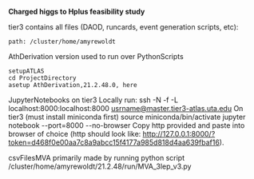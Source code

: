 **Charged higgs to Hplus feasibility study**

tier3 contains all files (DAOD, runcards, event generation scripts, etc):

    path: /cluster/home/amyrewoldt

AthDerivation version used to run over PythonScripts

    setupATLAS
    cd ProjectDirectory
    asetup AthDerivation,21.2.48.0, here

JupyterNotebooks on tier3
Locally run:
    ssh -N -f -L localhost:8000:localhost:8000 usrname@master.tier3-atlas.uta.edu
On tier3 (must install miniconda first)
    source miniconda/bin/activate
    jupyter notebook --port=8000 --no-browser
Copy http provided and paste into browser of choice (http should look like: http://127.0.0.1:8000/?token=d468f0e00aa7c8a9abcc15f4177a985d818d4aa639fbaf16).

csvFilesMVA primarily made by running python script
    /cluster/home/amyrewoldt/21.2.48/run/MVA_3lep_v3.py
